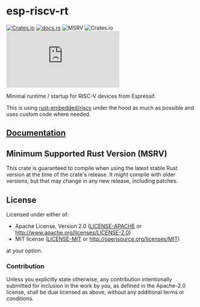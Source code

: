 # esp-riscv-rt

[![Crates.io](https://img.shields.io/crates/v/esp-riscv-rt?labelColor=1C2C2E&color=C96329&logo=Rust&style=flat-square)](https://crates.io/crates/esp-riscv-rt)
[![docs.rs](https://img.shields.io/docsrs/esp-riscv-rt?labelColor=1C2C2E&color=C96329&logo=rust&style=flat-square)](https://docs.espressif.com/projects/rust/esp-riscv-rt/latest/)
![MSRV](https://img.shields.io/badge/MSRV-1.86.0-blue?labelColor=1C2C2E&style=flat-square)
![Crates.io](https://img.shields.io/crates/l/esp-riscv-rt?labelColor=1C2C2E&style=flat-square)
[![Matrix](https://img.shields.io/matrix/esp-rs:matrix.org?label=join%20matrix&labelColor=1C2C2E&color=BEC5C9&logo=matrix&style=flat-square)](https://matrix.to/#/#esp-rs:matrix.org)

Minimal runtime / startup for RISC-V devices from Espressif.

This is using [rust-embedded/riscv] under the hood as much as possible and uses custom code where needed.

[rust-embedded/riscv]: https://github.com/rust-embedded/riscv

## [Documentation](https://docs.espressif.com/projects/rust/esp-riscv-rt/latest/)

## Minimum Supported Rust Version (MSRV)

This crate is guaranteed to compile when using the latest stable Rust version at the time of the crate's release. It _might_ compile with older versions, but that may change in any new release, including patches.

## License

Licensed under either of:

- Apache License, Version 2.0 ([LICENSE-APACHE](../LICENSE-APACHE) or http://www.apache.org/licenses/LICENSE-2.0)
- MIT license ([LICENSE-MIT](../LICENSE-MIT) or http://opensource.org/licenses/MIT)

at your option.

### Contribution

Unless you explicitly state otherwise, any contribution intentionally submitted for inclusion in
the work by you, as defined in the Apache-2.0 license, shall be dual licensed as above, without
any additional terms or conditions.
